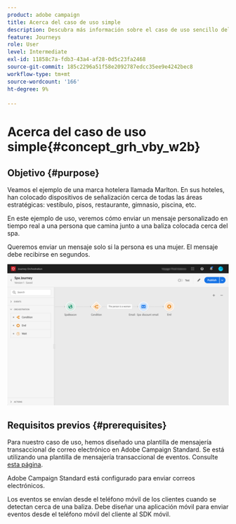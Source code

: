 ```yaml
---
product: adobe campaign
title: Acerca del caso de uso simple
description: Descubra más información sobre el caso de uso sencillo del recorrido
feature: Journeys
role: User
level: Intermediate
exl-id: 11858c7a-fdb3-43a4-af28-0d5c23fa2468
source-git-commit: 185c2296a51f58e2092787edcc35ee9e4242bec8
workflow-type: tm+mt
source-wordcount: '166'
ht-degree: 9%

---
```


# Acerca del caso de uso simple{#concept_grh_vby_w2b}

## Objetivo {#purpose}

Veamos el ejemplo de una marca hotelera llamada Marlton. En sus hoteles, han colocado dispositivos de señalización cerca de todas las áreas estratégicas: vestíbulo, pisos, restaurante, gimnasio, piscina, etc.

En este ejemplo de uso, veremos cómo enviar un mensaje personalizado en tiempo real a una persona que camina junto a una baliza colocada cerca del spa.

Queremos enviar un mensaje solo si la persona es una mujer. El mensaje debe recibirse en segundos.

![](../assets/journeyuc1_16.png)

## Requisitos previos {#prerequisites}

Para nuestro caso de uso, hemos diseñado una plantilla de mensajería transaccional de correo electrónico en Adobe Campaign Standard. Se está utilizando una plantilla de mensajería transaccional de eventos. Consulte [esta página](https://experienceleague.adobe.com/docs/campaign-standard/using/communication-channels/transactional-messaging/getting-started-with-transactional-msg.html?lang=es).

Adobe Campaign Standard está configurado para enviar correos electrónicos.

Los eventos se envían desde el teléfono móvil de los clientes cuando se detectan cerca de una baliza. Debe diseñar una aplicación móvil para enviar eventos desde el teléfono móvil del cliente al SDK móvil.
